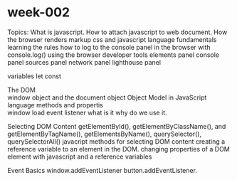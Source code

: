 # week-002 
Topics: 
What is javascript.
How to attach javascript to web document.
How the browser renders markup css and javascript
language fundamentals
learning the rules
how to log to the console panel in the browser with console.log()
using the browser developer tools
elements panel
console panel
sources panel
network panel
lighthouse panel

variables
let 
const


The DOM  
window object and the document object
Object Model in JavaScript
language methods and propertis  
window load event listener what is it why do we use it.

Selecting DOM Content
 getElementById(), getElementByClassName(), and getElementByTagName(), getElementsByName(), querySelector(), querySelectorAll()
javacript methods for selecting DOM content
creating a reference variable to an element in the DOM.
changing properties of a DOM element with javascript and a reference variables 

Event Basics
window.addEventListener
button.addEventListener.

 

 